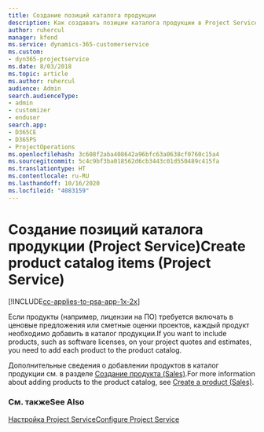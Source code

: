 ```yaml
---
title: Создание позиций каталога продукции
description: Как создавать позиции каталога продукции в Project Service
author: ruhercul
manager: kfend
ms.service: dynamics-365-customerservice
ms.custom:
- dyn365-projectservice
ms.date: 8/03/2018
ms.topic: article
ms.author: ruhercul
audience: Admin
search.audienceType:
- admin
- customizer
- enduser
search.app:
- D365CE
- D365PS
- ProjectOperations
ms.openlocfilehash: 3c608f2aba408642a96bfc63a0638cf0760c15a4
ms.sourcegitcommit: 5c4c9bf3ba018562d6cb3443c01d550489c415fa
ms.translationtype: HT
ms.contentlocale: ru-RU
ms.lasthandoff: 10/16/2020
ms.locfileid: "4083159"
---
```

# <a name="create-product-catalog-items-project-service"></a><span data-ttu-id="9e10e-103">Создание позиций каталога продукции (Project Service)</span><span class="sxs-lookup"><span data-stu-id="9e10e-103">Create product catalog items (Project Service)</span></span>

[!INCLUDE[cc-applies-to-psa-app-1x-2x](../includes/cc-applies-to-psa-app-1x-2x.md)]

<span data-ttu-id="9e10e-104">Если продукты (например, лицензии на ПО) требуется включать в ценовые предложения или сметные оценки проектов, каждый продукт необходимо добавить в каталог продукции.</span><span class="sxs-lookup"><span data-stu-id="9e10e-104">If you want to include products, such as software licenses, on your project quotes and estimates, you need to add each product to the product catalog.</span></span>  
  
 <span data-ttu-id="9e10e-105">Дополнительные сведения о добавлении продуктов в каталог продукции см. в разделе [Создание продукта (Sales)](https://docs.microsoft.com/dynamics365/sales-enterprise/create-product-sales).</span><span class="sxs-lookup"><span data-stu-id="9e10e-105">For more information about adding products to the product catalog, see [Create a product (Sales)](https://docs.microsoft.com/dynamics365/sales-enterprise/create-product-sales).</span></span>  
  
### <a name="see-also"></a><span data-ttu-id="9e10e-106">См. также</span><span class="sxs-lookup"><span data-stu-id="9e10e-106">See Also</span></span>  
 [<span data-ttu-id="9e10e-107">Настройка Project Service</span><span class="sxs-lookup"><span data-stu-id="9e10e-107">Configure Project Service</span></span>](../psa/configure.md)

